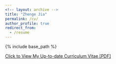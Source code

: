 ```yaml
---
<!-- layout: archive -->
title: "Zhenge Jia"
permalink: /cv/
author_profile: true
redirect_from:
  - /resume
---
```


{% include base_path %}

[Click to View My Up-to-date Curriculum Vitae [PDF]](http://zhengejia.github.io/files/Zhenge_Jia_CV-2022-Dec.pdf)
